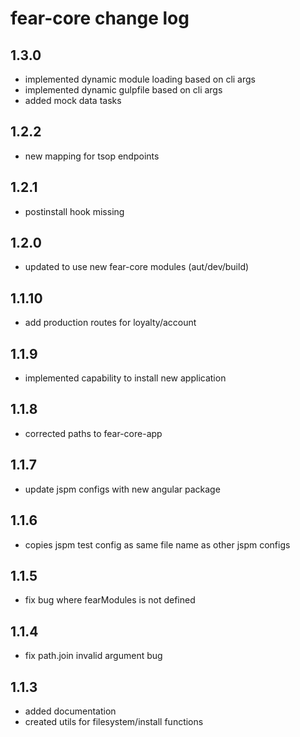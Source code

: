 # fear-core change log

## 1.3.0

- implemented dynamic module loading based on cli args
- implemented dynamic gulpfile based on cli args
- added mock data tasks

## 1.2.2

- new mapping for tsop endpoints

## 1.2.1

- postinstall hook missing

## 1.2.0

- updated to use new fear-core modules (aut/dev/build)

## 1.1.10

- add production routes for loyalty/account

## 1.1.9

- implemented capability to install new application

## 1.1.8

- corrected paths to fear-core-app

## 1.1.7

- update jspm configs with new angular package

## 1.1.6

- copies jspm test config as same file name as other jspm configs

## 1.1.5

- fix bug where fearModules is not defined

## 1.1.4

- fix path.join invalid argument bug

## 1.1.3

- added documentation
- created utils for filesystem/install functions
